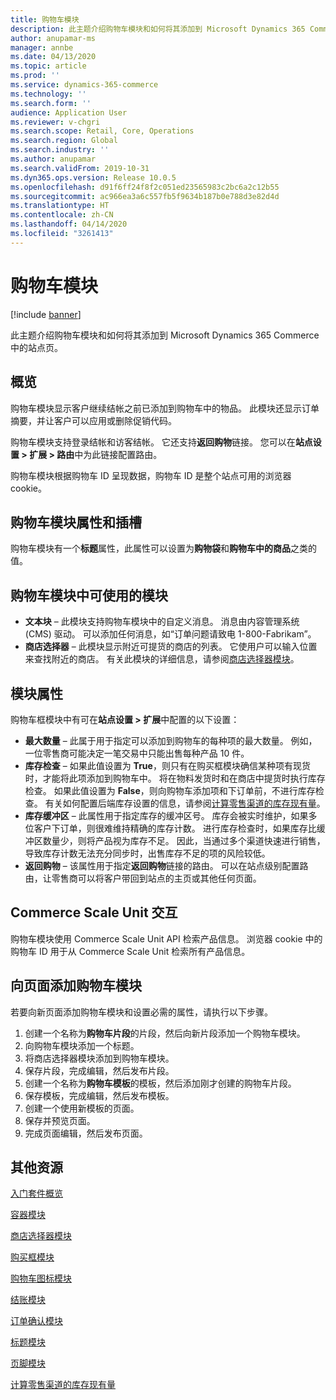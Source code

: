 ```yaml
---
title: 购物车模块
description: 此主题介绍购物车模块和如何将其添加到 Microsoft Dynamics 365 Commerce 中的站点页。
author: anupamar-ms
manager: annbe
ms.date: 04/13/2020
ms.topic: article
ms.prod: ''
ms.service: dynamics-365-commerce
ms.technology: ''
ms.search.form: ''
audience: Application User
ms.reviewer: v-chgri
ms.search.scope: Retail, Core, Operations
ms.search.region: Global
ms.search.industry: ''
ms.author: anupamar
ms.search.validFrom: 2019-10-31
ms.dyn365.ops.version: Release 10.0.5
ms.openlocfilehash: d91f6ff24f8f2c051ed23565983c2bc6a2c12b55
ms.sourcegitcommit: ac966ea3a6c557fb5f9634b187b0e788d3e82d4d
ms.translationtype: HT
ms.contentlocale: zh-CN
ms.lasthandoff: 04/14/2020
ms.locfileid: "3261413"
---
```

# <a name="cart-module"></a>购物车模块

[!include [banner](includes/banner.md)]

此主题介绍购物车模块和如何将其添加到 Microsoft Dynamics 365 Commerce 中的站点页。

## <a name="overview"></a>概览

购物车模块显示客户继续结帐之前已添加到购物车中的物品。 此模块还显示订单摘要，并让客户可以应用或删除促销代码。

购物车模块支持登录结帐和访客结帐。 它还支持**返回购物**链接。 您可以在**站点设置 \> 扩展 \> 路由**中为此链接配置路由。

购物车模块根据购物车 ID 呈现数据，购物车 ID 是整个站点可用的浏览器 cookie。

## <a name="cart-module-properties-and-slots"></a>购物车模块属性和插槽

购物车模块有一个**标题**属性，此属性可以设置为**购物袋**和**购物车中的商品**之类的值。 

## <a name="modules-that-can-be-used-in-a-cart-module"></a>购物车模块中可使用的模块

- **文本块** – 此模块支持购物车模块中的自定义消息。 消息由内容管理系统 (CMS) 驱动。 可以添加任何消息，如“订单问题请致电 1-800-Fabrikam”。
- **商店选择器** – 此模块显示附近可提货的商店的列表。 它使用户可以输入位置来查找附近的商店。 有关此模块的详细信息，请参阅[商店选择器模块](store-selector.md)。


## <a name="module-properties"></a>模块属性

购物车框模块中有可在**站点设置 \> 扩展**中配置的以下设置：

- **最大数量** – 此属于用于指定可以添加到购物车的每种项的最大数量。 例如，一位零售商可能决定一笔交易中只能出售每种产品 10 件。
- **库存检查** – 如果此值设置为 **True**，则只有在购买框模块确信某种项有现货时，才能将此项添加到购物车中。 将在物料发货时和在商店中提货时执行库存检查。 如果此值设置为 **False**，则向购物车添加项和下订单前，不进行库存检查。 有关如何配置后端库存设置的信息，请参阅[计算零售渠道的库存现有量](calculated-inventory-retail-channels.md)。
- **库存缓冲区** – 此属性用于指定库存的缓冲区号。 库存会被实时维护，如果多位客户下订单，则很难维持精确的库存计数。 进行库存检查时，如果库存比缓冲区数量少，则将产品视为库存不足。 因此，当通过多个渠道快速进行销售，导致库存计数无法充分同步时，出售库存不足的项的风险较低。
- **返回购物** – 该属性用于指定**返回购物**链接的路由。 可以在站点级别配置路由，让零售商可以将客户带回到站点的主页或其他任何页面。

## <a name="commerce-scale-unit-interaction"></a>Commerce Scale Unit 交互

购物车模块使用 Commerce Scale Unit API 检索产品信息。 浏览器 cookie 中的购物车 ID 用于从 Commerce Scale Unit 检索所有产品信息。

## <a name="add-a-cart-module-to-a-page"></a>向页面添加购物车模块

若要向新页面添加购物车模块和设置必需的属性，请执行以下步骤。

1. 创建一个名称为**购物车片段**的片段，然后向新片段添加一个购物车模块。
1. 向购物车模块添加一个标题。
1. 将商店选择器模块添加到购物车模块。
1. 保存片段，完成编辑，然后发布片段。
1. 创建一个名称为**购物车模板**的模板，然后添加刚才创建的购物车片段。
1. 保存模板，完成编辑，然后发布模板。
1. 创建一个使用新模板的页面。
1. 保存并预览页面。
1. 完成页面编辑，然后发布页面。

## <a name="additional-resources"></a>其他资源

[入门套件概览](starter-kit-overview.md)

[容器模块](add-container-module.md)

[商店选择器模块](store-selector.md)

[购买框模块](add-buy-box.md)

[购物车图标模块](cart-icon-module.md)

[结账模块](add-checkout-module.md)

[订单确认模块](order-confirmation-module.md)

[标题模块](author-header-module.md)

[页脚模块](author-footer-module.md)

[计算零售渠道的库存现有量](calculated-inventory-retail-channels.md)
